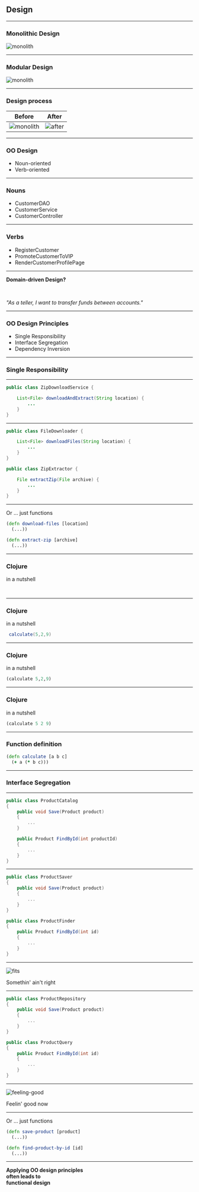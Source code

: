 ## Design

---

### Monolithic Design

![monolith](img/monolith.jpg)

---

### Modular Design

![monolith](img/lego-car.jpg)

---

### Design process

| Before | After |
| ------ | ----- |
| ![monolith](img/monolith.jpg) <!-- .element width="380" height="360" --> | ![after](img/design-after.jpg) <!-- .element width="350" height="360" --> |

---

### OO Design 

- Noun-oriented
- Verb-oriented

---

### Nouns 

- CustomerDAO
- CustomerService
- CustomerController

---

### Verbs 

- RegisterCustomer
- PromoteCustomerToVIP
- RenderCustomerProfilePage

---

**Domain-driven Design?**

&nbsp;

_"As a teller, I want to transfer funds between accounts."_

---

### OO Design Principles

- Single Responsibility
- Interface Segregation
- Dependency Inversion

---

### Single Responsibility

---

```java
public class ZipDownloadService {

    List<File> downloadAndExtract(String location) {
        ...
    }
}
```

---

```java
public class FileDownloader {

    List<File> downloadFiles(String location) {
        ...
    }
}
```

```java
public class ZipExtractor {

    File extractZip(File archive) {
        ...
    }
}
```

---

Or ... just functions

```clojure
(defn download-files [location]
  (...))

(defn extract-zip [archive]
  (...))
```

---

### Clojure

in a nutshell

```clojure
  
```

---

### Clojure

in a nutshell

```java
 calculate(5,2,9)
```

---

### Clojure

in a nutshell

```clojure
(calculate 5,2,9)
```

---

### Clojure

in a nutshell

```clojure
(calculate 5 2 9)
```

---

### Function definition

```clojure
(defn calculate [a b c]
  (+ a (* b c)))
```

---

### Interface Segregation

---

```csharp
public class ProductCatalog
{
    public void Save(Product product)
    {
        ...
    }

    public Product FindById(int productId)
    {
        ...
    }
}
```

---

```csharp
public class ProductSaver
{
    public void Save(Product product)
    {
        ...
    }
}
```

```csharp
public class ProductFinder
{
    public Product FindById(int id)
    {
        ...
    }
}
```

---

![fits](img/fits.jpg)

Somethin' ain't right

---

```csharp
public class ProductRepository
{
    public void Save(Product product)
    {
        ...
    }
}
```

```csharp
public class ProductQuery
{
    public Product FindById(int id)
    {
        ...
    }
}
```

---

![feeling-good](img/feeling-good.jpg)

Feelin' good now

---

Or ... just functions

```clojure
(defn save-product [product]
  (...))

(defn find-product-by-id [id]
  (...))
```

---

**Applying OO design principles<br/>
often leads to<br/>
functional design**
